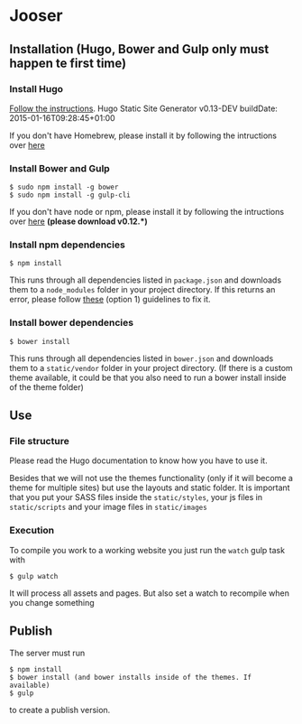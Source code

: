 Jooser
======

## Installation (Hugo, Bower and Gulp only must happen te first time)
### Install Hugo
[Follow the instructions](http://gohugo.io/#action).
Hugo Static Site Generator v0.13-DEV buildDate: 2015-01-16T09:28:45+01:00

If you don't have Homebrew, please install it by following the intructions over [here](http://brew.sh/)

### Install Bower and Gulp

```
$ sudo npm install -g bower
$ sudo npm install -g gulp-cli
```

If you don't have node or npm, please install it by following the intructions over [here](http://nodejs.org/) **(please download v0.12.*)**

### Install npm dependencies
```
$ npm install
```
This runs through all dependencies listed in `package.json` and downloads them to a `node_modules` folder in your project directory.
If this returns an error, please follow [these](https://docs.npmjs.com/getting-started/fixing-npm-permissions) (option 1) guidelines to fix it.

### Install bower dependencies
```
$ bower install
```
This runs through all dependencies listed in `bower.json` and downloads them to a `static/vendor` folder in your project directory.
(If there is a custom theme available, it could be that you also need to run a bower install inside of the theme folder)

## Use
### File structure

Please read the Hugo documentation to know how you have to use it.

Besides that we will not use the themes functionality (only if it will become a theme for multiple sites) but use the layouts and static folder.
It is important that you put your SASS files inside the `static/styles`, your js files in `static/scripts` and your image files in `static/images`

### Execution

To compile you work to a working website you just run the `watch` gulp task with

```
$ gulp watch
```

It will process all assets and pages. But also set a watch to recompile when you change something

## Publish
The server must run

```
$ npm install
$ bower install (and bower installs inside of the themes. If available)
$ gulp
```

to create a publish version.